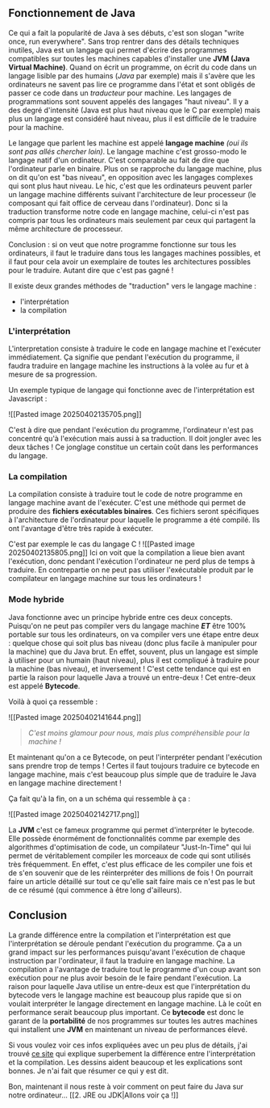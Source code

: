 ## Fonctionnement de Java

Ce qui a fait la popularité de Java à ses débuts, c'est son slogan "write once, run everywhere".
Sans trop rentrer dans des détails techniques inutiles, Java est un langage qui permet d'écrire des programmes compatibles sur toutes les machines capables d'installer une **JVM (Java Virtual Machine)**.
Quand on écrit un programme, on écrit du code dans un langage lisible par des humains (*Java* par exemple) mais il s'avère que les ordinateurs ne savent pas lire ce programme dans l'état et sont obligés de passer ce code dans un *traducteur* pour machine.
Les langages de programmations sont souvent appelés des langages "haut niveau". Il y a des degré d'intensité (Java est plus haut niveau que le C par exemple) mais plus un langage est considéré haut niveau, plus il est difficile de le traduire pour la machine.

Le langage que parlent les machine est appelé **langage machine** *(oui ils sont pas allés chercher loin)*. Le langage machine c'est grosso-modo le langage natif d'un ordinateur. C'est comparable au fait de dire que l'ordinateur parle en binaire. Plus on se rapproche du langage machine, plus on dit qu'on est "bas niveau", en opposition avec les langages complexes qui sont plus haut niveau.
Le hic, c'est que les ordinateurs peuvent parler un langage machine différents suivant l'architecture de leur processeur (le composant qui fait office de cerveau dans l'ordinateur).
Donc si la traduction transforme notre code en langage machine, celui-ci n'est pas compris par tous les ordinateurs mais seulement par ceux qui partagent la même architecture de processeur.

Conclusion : si on veut que notre programme fonctionne sur tous les ordinateurs, il faut le traduire dans tous les langages machines possibles, et il faut pour cela avoir un exemplaire de toutes les architectures possibles pour le traduire. Autant dire que c'est pas gagné !

Il existe deux grandes méthodes de "traduction" vers le langage machine :
- l'interprétation
- la compilation

### L'interprétation

L'interpretation consiste à traduire le code en langage machine et l'exécuter immédiatement. Ça signifie que pendant l'exécution du programme, il faudra traduire en langage machine les instructions à la volée au fur et à mesure de sa progression.

Un exemple typique de langage qui fonctionne avec de l'interprétation est Javascript :

![[Pasted image 20250402135705.png]]

C'est à dire que pendant l'exécution du programme, l'ordinateur n'est pas concentré qu'à l'exécution mais aussi à sa traduction. Il doit jongler avec les deux tâches ! Ce jonglage constitue un certain coût dans les performances du langage.

### La compilation

La compilation consiste à traduire tout le code de notre programme en langage machine avant de l'exécuter. C'est une méthode qui permet de produire des **fichiers exécutables binaires**. Ces fichiers seront spécifiques à l'architecture de l'ordinateur pour laquelle le programme a été compilé. Ils ont l'avantage d'être très rapide à exécuter. 

C'est par exemple le cas du langage C !
![[Pasted image 20250402135805.png]]
Ici on voit que la compilation a lieue bien avant l'exécution, donc pendant l'exécution l'ordinateur ne perd plus de temps à traduire. En contrepartie on ne peut pas utiliser l'exécutable produit par le compilateur en langage machine sur tous les ordinateurs !

### Mode hybride

Java fonctionne avec un principe hybride entre ces deux concepts.
Puisqu'on ne peut pas compiler vers du langage machine ***ET*** être 100% portable sur tous les ordinateurs, on va compiler vers une étape entre deux : quelque chose qui soit plus bas niveau (donc plus facile à manipuler pour la machine) que du Java brut. En effet, souvent, plus un langage est simple à utiliser pour un humain (haut niveau), plus il est compliqué à traduire pour la machine (bas niveau), et inversement ! C'est cette tendance qui est en partie la raison pour laquelle Java a trouvé un entre-deux ! Cet entre-deux est appelé **Bytecode**. 

Voilà à quoi ça ressemble :

![[Pasted image 20250402141644.png]]
>*C'est moins glamour pour nous, mais plus compréhensible pour la machine !*

Et maintenant qu'on a ce Bytecode, on peut l'interpréter pendant l'exécution sans prendre trop de temps ! Certes il faut toujours traduire ce bytecode en langage machine, mais c'est beaucoup plus simple que de traduire le Java en langage machine directement !

Ça fait qu'à la fin, on a un schéma qui ressemble à ça :

![[Pasted image 20250402142717.png]]

La **JVM** c'est ce fameux programme qui permet d'interpréter le bytecode. Elle possède énormément de fonctionnalités comme par exemple des algorithmes d'optimisation de code, un compilateur "Just-In-Time" qui lui permet de véritablement compiler les morceaux de code qui sont utilisés très fréquemment. En effet, c'est plus efficace de les compiler une fois et de s'en souvenir que de les réinterpréter des millions de fois ! On pourrait faire un article détaillé sur tout ce qu'elle sait faire mais ce n'est pas le but de ce résumé (qui commence à être long d'ailleurs).

## Conclusion

La grande différence entre la compilation et l'interprétation est que l'interprétation se déroule pendant l'exécution du programme. Ça a un grand impact sur les performances puisqu'avant l'exécution de chaque instruction par l'ordinateur, il faut la traduire en langage machine. La compilation a l'avantage de traduire tout le programme d'un coup avant son exécution pour ne plus avoir besoin de le faire pendant l'exécution. 
La raison pour laquelle Java utilise un entre-deux est que l'interprétation du bytecode vers le langage machine est beaucoup plus rapide que si on voulait interpréter le langage directement en langage machine. Là le coût en performance serait beaucoup plus important.
Ce **bytecode** est donc le garant de la **portabilité** de nos programmes sur toutes les autres machines qui installent une **JVM** en maintenant un niveau de performances élevé.



Si vous voulez voir ces infos expliquées avec un peu plus de détails, j'ai trouvé [ce site](https://medium.com/basecs/a-deeper-inspection-into-compilation-and-interpretation-d98952ebc842) qui explique superbement la différence entre l'interprétation et la compilation. Les dessins aident beaucoup et les explications sont bonnes. Je n'ai fait que résumer ce qui y est dit.


Bon, maintenant il nous reste à voir comment on peut faire du Java sur notre ordinateur...
[[2. JRE ou JDK|Allons voir ça !]]